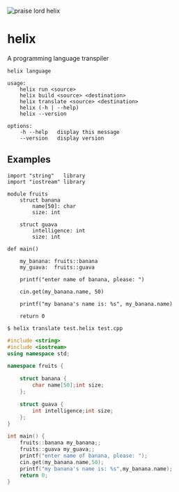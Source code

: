 ![praise lord helix](http://assets.pokemon.com/assets/cms2/img/pokedex/full/139.png)

# helix
A programming language transpiler

```
helix language

usage:
    helix run <source>
    helix build <source> <destination>
    helix translate <source> <destination>
    helix (-h | --help)
    helix --version

options:
    -h --help   display this message
    --version   display version
```

## Examples

```helix
import "string"   library
import "iostream" library

module fruits
	struct banana
		name[50]: char
		size: int

	struct guava
		intelligence: int
		size: int

def main()

	my_banana: fruits::banana
	my_guava:  fruits::guava

	printf("enter name of banana, please: ")

	cin.get(my_banana.name, 50)

	printf("my banana's name is: %s", my_banana.name)

	return 0
```

```
$ helix translate test.helix test.cpp
```

```cpp
#include <string>
#include <iostream>
using namespace std;

namespace fruits {

	struct banana {
		char name[50];int size;
	};

	struct guava {
		int intelligence;int size;
	};
}

int main() {
	fruits::banana my_banana;;
	fruits::guava my_guava;;
	printf("enter name of banana, please: ");
	cin.get(my_banana.name,50);
	printf("my banana's name is: %s",my_banana.name);
	return 0;
}
```
